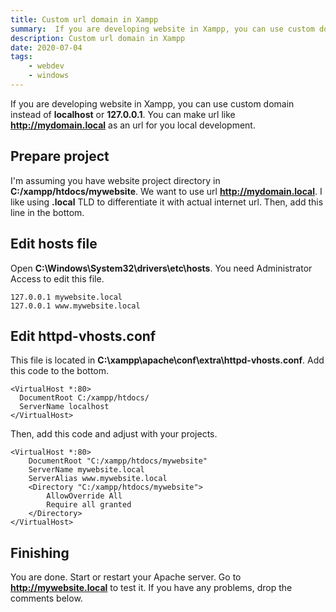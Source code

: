 ```yaml
---
title: Custom url domain in Xampp
summary:  If you are developing website in Xampp, you can use custom domain instead of localhost or 127.0.0.1.
description: Custom url domain in Xampp
date: 2020-07-04
tags:
    - webdev
    - windows
---
```

If you are developing website in Xampp, you can use custom domain instead of **localhost** or **127.0.0.1**. You can make url like **http://mydomain.local** as an url for you local development.

## Prepare project
I'm assuming you have website project directory in **C:/xampp/htdocs/mywebsite**. We want to use url **http://mydomain.local**. I like using **.local** TLD to differentiate it with actual internet url. Then, add this line in the bottom.

## Edit hosts file

Open **C:\Windows\System32\drivers\etc\hosts**. You need Administrator Access to edit this file.

```systemd
127.0.0.1 mywebsite.local
127.0.0.1 www.mywebsite.local
```

## Edit httpd-vhosts.conf

This file is located in **C:\xampp\apache\conf\extra\httpd-vhosts.conf**. Add this code to the bottom. 

```apacheconf
<VirtualHost *:80>
  DocumentRoot C:/xampp/htdocs/
  ServerName localhost
</VirtualHost>
```

Then, add this code and adjust with your projects. 

```apacheconf
<VirtualHost *:80>
    DocumentRoot "C:/xampp/htdocs/mywebsite"
    ServerName mywebsite.local
    ServerAlias www.mywebsite.local
    <Directory "C:/xampp/htdocs/mywebsite">
        AllowOverride All
        Require all granted
    </Directory>
</VirtualHost>
```

## Finishing

You are done. Start or restart your Apache server. Go to **http://mywebsite.local** to test it. If you have any problems, drop the comments below. 